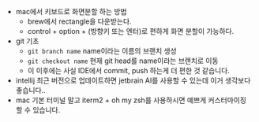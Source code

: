 - mac에서 키보드로 화면분할 하는 방법
  - brew에서 rectangle을 다운받는다.
  - control + option + (방향키 또는 엔터)로 편하게 화면 분할이 가능하다.
- git 기초
  - ```git branch name``` name이라는 이름의 브랜치 생성
  - ```git checkout name``` 현재 git head를 name이라는 브랜치로 이동
  - 이 이후에는 사실 IDE에서 commit, push 하는게 더 편한 것 같습니다.
- intellij 최근 버전으로 업데이트하면 jetbrain AI를 사용할 수 있는데 이거 생각보다 좋습니다..
- mac 기본 터미널 말고 iterm2 + oh my zsh를 사용하시면 예쁘게 커스터마이징 할 수 있습니다.